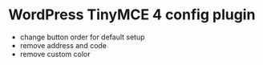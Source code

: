 # WordPress TinyMCE 4 config plugin

* change button order for default setup
* remove address and code
* remove custom color
